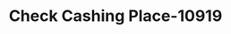 ---
f_zip-code: 92021
f_state-code: CA
title: Check Cashing Place-10919
f_phone: 619-442-3978
f_city-only: El Cajon
f_address: 354 North 2Nd Street El Cajon
f_location-unique-id: '10919'
slug: check-cashing-place-10919
updated-on: '2024-05-30T13:46:58.046Z'
created-on: '2024-05-30T13:36:59.803Z'
published-on: '2024-05-30T13:54:32.469Z'
f_city-state: cms/city/el-cajon-ca.md
f_company: cms/company/check-cashing-place.md
f_state: cms/state/california.md
layout: '[payday-loan].html'
tags: payday-loan
---